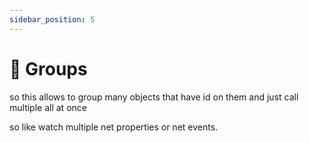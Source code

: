 ```yaml
---
sidebar_position: 5
---
```


# 🔗 Groups

so this allows to group many objects that have id on them and just call multiple all at once

so like watch multiple net properties or net events.
